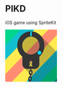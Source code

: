# PIKD
iOS game using SpriteKit


![alt PIKD image](https://raw.githubusercontent.com/Manguelo/PIKD/master/PIKD/Pop%20The%20Lock/Assets.xcassets/AppIcon.appiconset/PIKD_FINAL_167.png)

